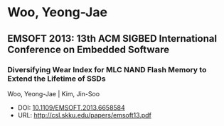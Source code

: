 # Woo, Yeong-Jae

## EMSOFT 2013: 13th ACM SIGBED International Conference on Embedded Software

### Diversifying Wear Index for MLC NAND Flash Memory to Extend the Lifetime of SSDs
Woo, Yeong-Jae | Kim, Jin-Soo
* DOI: [10.1109/EMSOFT.2013.6658584](https://doi.org/10.1109/EMSOFT.2013.6658584)
* URL: <http://csl.skku.edu/papers/emsoft13.pdf>


